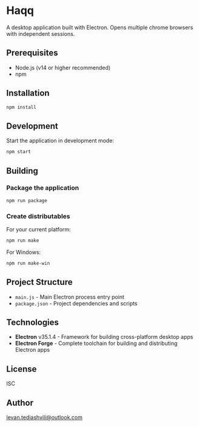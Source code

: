 # Haqq

A desktop application built with Electron.
Opens multiple chrome browsers with independent sessions.

## Prerequisites

- Node.js (v14 or higher recommended)
- npm

## Installation

```bash
npm install
```

## Development

Start the application in development mode:

```bash
npm start
```

## Building

### Package the application

```bash
npm run package
```

### Create distributables

For your current platform:

```bash
npm run make
```

For Windows:

```bash
npm run make-win
```

## Project Structure

- `main.js` - Main Electron process entry point
- `package.json` - Project dependencies and scripts

## Technologies

- **Electron** v35.1.4 - Framework for building cross-platform desktop apps
- **Electron Forge** - Complete toolchain for building and distributing Electron apps

## License

ISC

## Author

levan.tediashvili@outlook.com
